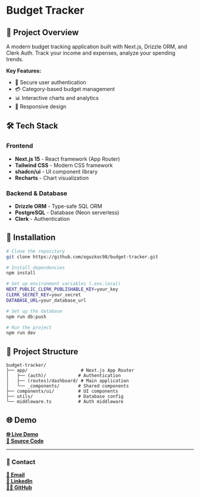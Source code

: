 # Budget Tracker

## 🎯 Project Overview

A modern budget tracking application built with Next.js, Drizzle ORM, and Clerk Auth. Track your income and expenses, analyze your spending trends.

**Key Features:**

- 🔐 Secure user authentication
- 💳 Category-based budget management
- 📊 Interactive charts and analytics
- 📱 Responsive design

## 🛠️ Tech Stack

### Frontend

- **Next.js 15** - React framework (App Router)
- **Tailwind CSS** - Modern CSS framework
- **shadcn/ui** - UI component library
- **Recharts** - Chart visualization

### Backend & Database

- **Drizzle ORM** - Type-safe SQL ORM
- **PostgreSQL** - Database (Neon serverless)
- **Clerk** - Authentication

## 🚀 Installation

```bash
# Clone the repository
git clone https://github.com/oguzkoc98/budget-tracker.git

# Install dependencies
npm install

# Set up environment variables (.env.local)
NEXT_PUBLIC_CLERK_PUBLISHABLE_KEY=your_key
CLERK_SECRET_KEY=your_secret
DATABASE_URL=your_database_url

# Set up the database
npm run db:push

# Run the project
npm run dev
```

## 📁 Project Structure

```
budget-tracker/
├── app/                    # Next.js App Router
│   ├── (auth)/            # Authentication
│   ├── (routes)/dashboard/ # Main application
│   └── _components/       # Shared components
├── components/ui/         # UI components
├── utils/                 # Database config
└── middleware.ts          # Auth middleware
```

## 🌐 Demo

[**🌐 Live Demo**](#)  
[**📂 Source Code**](https://github.com/oguzkoc98/budget-tracker)

---

### 📧 Contact

[**📧 Email**](mailto:oguzkoc98@gmail.com)  
[**💼 LinkedIn**](https://www.linkedin.com/in/oguzkoc98/)  
[**👨‍💻 GitHub**](https://github.com/oguzkoc98)
